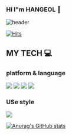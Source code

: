 ### Hi I"m HANGEOL 👋

![header](https://capsule-render.vercel.app/api?type=wave&color=auto&height=150&section=header&text=Hangeol%Profile&fontSize=40)

[![Hits](https://hits.seeyoufarm.com/api/count/incr/badge.svg?url=https%3A%2F%2Fgithub.com%2Fgksrjf1995&count_bg=%2379C83D&title_bg=%23555555&icon=&icon_color=%23E7E7E7&title=hits&edge_flat=false)](https://hits.seeyoufarm.com)

 ## MY TECH :computer:
 ### platform & language 
<img src="https://img.shields.io/badge/React-61DAFB?style=flat-square&logo=React&logoColor=white"/> <img src="https://img.shields.io/badge/JSS-F7DF1E?style=flat-square&logo=JSS&logoColor=red"/> <img src="https://img.shields.io/badge/Nodejs-000000?style=flat-square&logo=Node.js&logoColor=white"/> <img src="https://img.shields.io/badge/CSS3-1572B6?style=flat-square&logo=CSS3&logoColor=white"/>
### USe style 
<img src="https://img.shields.io/badge/JSONWebTokens-61DAFB?style=flat-square&logo=JSONWebTokens&logoColor=000000"/>


[![Anurag's GitHub stats](https://github-readme-stats.vercel.app/api?username=gksrjf1995)](https://github.com/anuraghazra/github-readme-stats)


